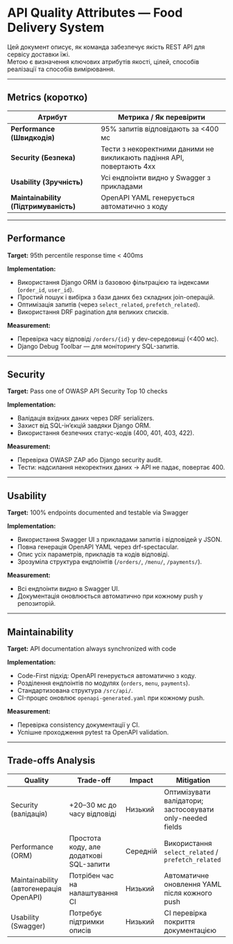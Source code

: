 # API Quality Attributes — Food Delivery System

Цей документ описує, як команда забезпечує якість REST API для сервісу доставки їжі.  
Метою є визначення ключових атрибутів якості, цілей, способів реалізації та способів вимірювання.

---

## Metrics (коротко)

| **Атрибут** | **Метрика / Як перевірити** |
|--------------|------------------------------|
| **Performance (Швидкодія)** | 95% запитів відповідають за <400 мс |
| **Security (Безпека)** | Тести з некоректними даними не викликають падіння API, повертають 4хх |
| **Usability (Зручність)** | Усі ендпоінти видно у Swagger з прикладами |
| **Maintainability (Підтримуваність)** | OpenAPI YAML генерується автоматично з коду |


---

## Performance

**Target:** 95th percentile response time < 400ms  

**Implementation:**
- Використання Django ORM із базовою фільтрацією та індексами (`order_id`, `user_id`).  
- Простий пошук і вибірка з бази даних без складних join-операцій.  
- Оптимізація запитів (через `select_related`, `prefetch_related`).  
- Використання DRF pagination для великих списків.  

**Measurement:**
- Перевірка часу відповіді `/orders/{id}` у dev-середовищі (<400 мс).  
- Django Debug Toolbar — для моніторингу SQL-запитів.

---

## Security

**Target:** Pass one of OWASP API Security Top 10 checks  

**Implementation:**
- Валідація вхідних даних через DRF serializers.  
- Захист від SQL-ін’єкцій завдяки Django ORM.  
- Використання безпечних статус-кодів (400, 401, 403, 422).  

**Measurement:**
- Перевірка OWASP ZAP або Django security audit.  
- Тести: надсилання некоректних даних → API не падає, повертає 400.  

---

## Usability

**Target:** 100% endpoints documented and testable via Swagger  

**Implementation:**
- Використання Swagger UI з прикладами запитів і відповідей у JSON.  
- Повна генерація OpenAPI YAML через drf-spectacular.  
- Опис усіх параметрів, прикладів та кодів відповіді.  
- Зрозуміла структура ендпоінтів (`/orders/`, `/menu/`, `/payments/`).  

**Measurement:**
- Всі ендпоінти видно в Swagger UI.  
- Документація оновлюється автоматично при кожному push у репозиторій.  

---

## Maintainability

**Target:** API documentation always synchronized with code  

**Implementation:**
- Code-First підхід: OpenAPI генерується автоматично з коду.  
- Розділення ендпоінтів по модулях (`orders`, `menu`, `payments`).  
- Стандартизована структура `/src/api/`.  
- CI-процес оновлює `openapi-generated.yaml` при кожному push.  

**Measurement:**
- Перевірка consistency документації у CI.  
- Успішне проходження pytest та OpenAPI validation.  

---

## Trade-offs Analysis

| **Quality** | **Trade-off** | **Impact** | **Mitigation** |
|--------------|---------------|-------------|----------------|
| Security (валідація) | +20–30 мс до часу відповіді | Низький | Оптимізувати валідатори; застосовувати only-needed fields |
| Performance (ORM) | Простота коду, але додаткові SQL-запити | Середній | Використання `select_related` / `prefetch_related` |
| Maintainability (автогенерація OpenAPI) | Потрібен час на налаштування CI | Низький | Автоматичне оновлення YAML після кожного push |
| Usability (Swagger) | Потребує підтримки описів | Низький | CI перевірка покриття документацією |
